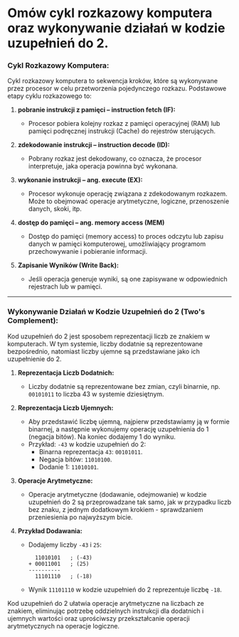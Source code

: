 # Omów cykl rozkazowy komputera oraz wykonywanie działań w kodzie uzupełnień do 2.

### Cykl Rozkazowy Komputera:

Cykl rozkazowy komputera to sekwencja kroków, które są wykonywane przez procesor w celu przetworzenia pojedynczego rozkazu. Podstawowe etapy cyklu rozkazowego to:

1. **pobranie instrukcji z pamięci – instruction fetch (IF):**
   - Procesor pobiera kolejny rozkaz z pamięci operacyjnej (RAM) lub pamięci podręcznej instrukcji (Cache) do rejestrów sterujących.

2. **zdekodowanie instrukcji – instruction decode (ID):**
   - Pobrany rozkaz jest dekodowany, co oznacza, że procesor interpretuje, jaka operacja powinna być wykonana.

3. **wykonanie instrukcji – ang. execute (EX):**
   - Procesor wykonuje operację związana z zdekodowanym rozkazem. Może to obejmować operacje arytmetyczne, logiczne, przenoszenie danych, skoki, itp.

4. **dostęp do pamięci – ang. memory access (MEM)**
    - Dostęp do pamięci (memory access) to proces odczytu lub zapisu danych w pamięci komputerowej, umożliwiający programom przechowywanie i pobieranie informacji.

5. **Zapisanie Wyników (Write Back):**
   - Jeśli operacja generuje wyniki, są one zapisywane w odpowiednich rejestrach lub w pamięci.

---

### Wykonywanie Działań w Kodzie Uzupełnień do 2 (Two's Complement):

Kod uzupełnień do 2 jest sposobem reprezentacji liczb ze znakiem w komputerach. W tym systemie, liczby dodatnie są reprezentowane bezpośrednio, natomiast liczby ujemne są przedstawiane jako ich uzupełnienie do 2.

1. **Reprezentacja Liczb Dodatnich:**
   - Liczby dodatnie są reprezentowane bez zmian, czyli binarnie, np. `00101011` to liczba 43 w systemie dziesiętnym.

2. **Reprezentacja Liczb Ujemnych:**
   - Aby przedstawić liczbę ujemną, najpierw przedstawiamy ją w formie binarnej, a następnie wykonujemy operację uzupełnienia do 1 (negacja bitów). Na koniec dodajemy 1 do wyniku.
   - Przykład: `-43` w kodzie uzupełnień do 2:
     - Binarna reprezentacja `43`: `00101011`.
     - Negacja bitów: `11010100`.
     - Dodanie 1: `11010101`.

3. **Operacje Arytmetyczne:**
   - Operacje arytmetyczne (dodawanie, odejmowanie) w kodzie uzupełnień do 2 są przeprowadzane tak samo, jak w przypadku liczb bez znaku, z jednym dodatkowym krokiem - sprawdzaniem przeniesienia po najwyższym bicie.

4. **Przykład Dodawania:**
   - Dodajemy liczby `-43` i `25`:
     ```
       11010101   ; (-43)
     + 00011001   ; (25)
     ----------
       11101110   ; (-18)
     ```
   - Wynik `11101110` w kodzie uzupełnień do 2 reprezentuje liczbę `-18`.

Kod uzupełnień do 2 ułatwia operacje arytmetyczne na liczbach ze znakiem, eliminując potrzebę oddzielnych instrukcji dla dodatnich i ujemnych wartości oraz uprościwszy przekształcanie operacji arytmetycznych na operacje logiczne.